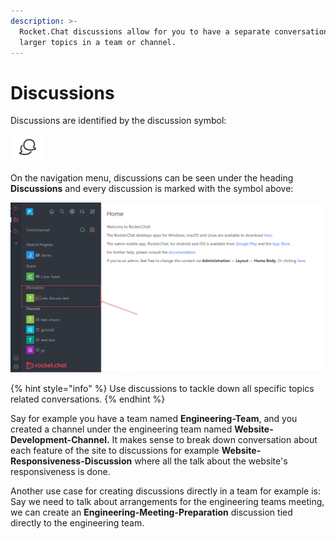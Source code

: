 ```yaml
---
description: >-
  Rocket.Chat discussions allow for you to have a separate conversation of
  larger topics in a team or channel.
---
```


# Discussions

Discussions are identified by the discussion symbol:

![](<../../../.gitbook/assets/image (635).png>)

On the navigation menu, discussions can be seen under the heading **Discussions** and every discussion is marked with the symbol above:

![](<../../../.gitbook/assets/image (670).png>)

{% hint style="info" %}
Use discussions to tackle down all specific topics related conversations.
{% endhint %}

Say for example you have a team named **Engineering-Team**, and you created a channel under the engineering team named **Website-Development-Channel.** It makes sense to break down conversation about each feature of the site to discussions for example **Website-Responsiveness-Discussion** where all the talk about the website's responsiveness is done.

Another use case for creating discussions directly in a team for example is: Say we need to talk about arrangements for the engineering teams meeting, we can create an **Engineering-Meeting-Preparation** discussion tied directly to the engineering team.&#x20;

